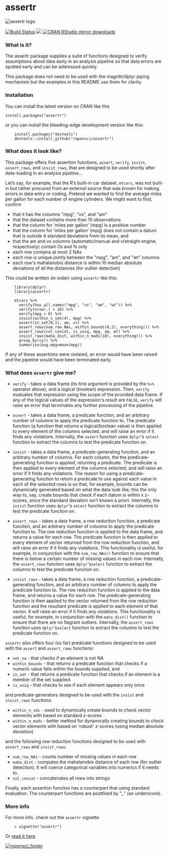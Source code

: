 assertr
===

![assertr logo](http://statethatiamin.onlythisrose.com/assertrlogo.png)

[![Build Status](https://travis-ci.org/ropensci/assertr.svg?branch=master)](https://travis-ci.org/ropensci/assertr)
[![](http://www.r-pkg.org/badges/version/assertr)](https://cran.r-project.org/package=assertr)
[![CRAN RStudio mirror downloads](http://cranlogs.r-pkg.org/badges/assertr)](https://cran.r-project.org/package=assertr)

### What is it?
The assertr package supplies a suite of functions designed to verify
assumptions about data early in an analysis pipeline so that
data errors are spotted early and can be addressed quickly.

This package does not need to be used with the magrittr/dplyr piping
mechanism but the examples in this README use them for clarity.

### Installation

You can install the latest version on CRAN like this
  
    install.packages("assertr")

or you can install the bleeding-edge development version like this:
```{r}
    install.packages("devtools")
    devtools::install_github("ropensci/assertr")
```
### What does it look like?
This package offers five assertion functions, `assert`, `verify`,
`insist`, `assert_rows`, and `insist_rows`, that are designed to be used
shortly after data-loading in an analysis pipeline...

Let’s say, for example, that the R’s built-in car dataset, `mtcars`, was not 
built-in but rather procured from an external source that was known for making
errors in data entry or coding. Pretend we wanted to find the average
miles per gallon for each number of engine cylinders. We might want to first,
confirm
- that it has the columns "mpg", "vs", and "am"
- that the dataset contains more than 10 observations
- that the column for 'miles per gallon' (mpg) is a positive number
- that the column for ‘miles per gallon’ (mpg) does not contain a datum
that is outside 4 standard deviations from its mean, and
- that the am and vs columns (automatic/manual and v/straight engine,
respectively) contain 0s and 1s only
- each row contains at most 2 NAs
- each row is unique *jointly* between the "mpg", "am", and "wt" columns
- each row's mahalanobis distance is within 10 median absolute deviations of
all the distances (for outlier detection)


This could be written (in order) using `assertr` like this:

```{r}
    library(dplyr)
    library(assertr)

    mtcars %>%
      verify(has_all_names("mpg", "vs", "am", "wt")) %>%
      verify(nrow(.) > 10) %>%
      verify(mpg > 0) %>%
      insist(within_n_sds(4), mpg) %>%
      assert(in_set(0,1), am, vs) %>%
      assert_rows(num_row_NAs, within_bounds(0,2), everything()) %>%
      assert_rows(col_concat, is_uniq, mpg, am, wt) %>%
      insist_rows(maha_dist, within_n_mads(10), everything()) %>%
      group_by(cyl) %>%
      summarise(avg.mpg=mean(mpg))
```

If any of these assertions were violated, an error would have been raised
and the pipeline would have been terminated early.

### What does `assertr` give me?

- `verify` - takes a data frame (its first argument is provided by
the `%>%` operator above), and a logical (boolean) expression. Then, `verify`
evaluates that expression using the scope of the provided data frame. If any
of the logical values of the expression's result are `FALSE`, `verify` will
raise an error that terminates any further processing of the pipeline.

- `assert` - takes a data frame, a predicate function, and an arbitrary
number of columns to apply the predicate function to. The predicate function
(a function that returns a logical/boolean value) is then applied to every
element of the columns selected, and will raise an error if it finds any
violations. Internally, the `assert` function uses `dplyr`'s
`select` function to extract the columns to test the predicate function on.

- `insist` - takes a data frame, a predicate-generating function, and an
arbitrary number of columns. For each column, the the predicate-generating
function is applied, returning a predicate. The predicate is then applied to
every element of the columns selected, and will raise an error if it finds any
violations. The reason for using a predicate-generating function to return a
predicate to use against each value in each of the selected rows is so
that, for example, bounds can be dynamically generated based on what the data
look like; this the only way to, say, create bounds that check if each datum is
within x z-scores, since the standard deviation isn't known a priori.
Internally, the `insist` function uses `dplyr`'s `select` function to extract
the columns to test the predicate function on.

- `assert_rows` - takes a data frame, a row reduction function, a predicate
function, and an arbitrary number of columns to apply the predicate function
to. The row reduction function is applied to the data frame, and returns a value
for each row. The predicate function is then applied to every element of vector
returned from the row reduction function, and will raise an error if it finds
any violations. This functionality is useful, for example, in conjunction with
the `num_row_NAs()` function to ensure that there is below a certain number of
missing values in each row. Internally, the `assert_rows` function uses
`dplyr`'s`select` function to extract the columns to test the predicate
function on.

- `insist_rows` - takes a data frame, a row reduction function, a
predicate-generating
function, and an arbitrary number of columns to apply the predicate function
to. The row reduction function is applied to the data frame, and returns a value
for each row. The predicate-generating function is then applied to the vector
returned from the row reduction function and the resultant predicate is
applied to each element of that vector. It will raise an error if it finds any
violations. This functionality is useful, for example, in conjunction with
the `maha_dist()` function to ensure that there are no flagrant outliers.
Internally, the `assert_rows` function uses `dplyr`'s`select` function to
extract the columns to test the predicate function on.


`assertr` also offers four (so far) predicate functions designed to be used
with the `assert` and `assert_rows` functions:

- `not_na` - that checks if an element is not NA
- `within_bounds` - that returns a predicate function that checks if a numeric
value falls within the bounds supplied, and
- `in_set` - that returns a predicate function that checks if an element is
a member of the set supplied.
- `is_uniq` - that checks to see if each element appears only once

and predicate generators designed to be used with the `insist` and `insist_rows`
functions:

- `within_n_sds` - used to dynamically create bounds to check vector elements with
based on standard z-scores
- `within_n_mads` - better method for dynamically creating bounds to check vector
elements with based on 'robust' z-scores (using median absolute deviation)

and the following row reduction functions designed to be used with `assert_rows`
and `insist_rows`:

- `num_row_NAs` - counts number of missing values in each row
- `maha_dist` - computes the mahalanobis distance of each row (for outlier
detection). It will coerce categorical variables into numerics if it needs to.
- `col_concat` - concatenates all rows into strings

Finally, each assertion function has a counterpart that using standard
evaluation. The counterpart functions are postfixed by "_" (an underscore).

### More info

For more info, check out the `assertr` vignette
```{r}
    > vignette("assertr")
```
Or [read it here](https://CRAN.R-project.org/package=assertr/vignettes/assertr.html)

[![ropensci\_footer](http://ropensci.org/public_images/github_footer.png)](http://ropensci.org)
